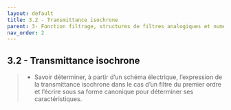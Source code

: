 ```yaml
---
layout: default
title: 3.2 - Transmittance isochrone
parent: 3- Fonction filtrage, structures de filtres analogiques et numériques
nav_order: 2
---
```


## 3.2 - Transmittance isochrone

> - Savoir déterminer, à partir d’un schéma électrique, l’expression de la transmittance isochrone dans le cas d’un filtre du premier ordre et l’écrire sous sa forme canonique pour déterminer ses caractéristiques.

